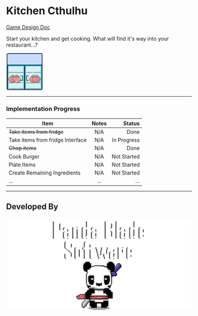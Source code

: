 # Kitchen Cthulhu

[Game Design Doc](https://docs.google.com/document/d/1V6WJQ0nylHAiPOP4INVv6p-xo8GPl4U6ZOB27i1bJR8/edit#heading=h.ed7osj5yobct)

Start your kitchen and get cooking. What will find it's way into your restaurant...?

<p align = "left">
    <img src="sprite_assets\kitchen\spr_fridge.png" width=100>
</p>

---


### Implementation Progress
| Item | Notes | Status |
|----------|:-------------:|------:|
| ~~Take items from fridge~~ | N/A | Done |
| Take items from fridge Interface | N/A | In Progress |
| ~~Chop items~~ | N/A | Done |
| Cook Burger | N/A | Not Started |
| Plate Items | N/A | Not Started |
| Create Remaining Ingredients | N/A | Not Started |
| ... | ... | ... |

---

## Developed By
<p align = "center">
    <img src="./sprite_assets/panda_blade/spr_panda_blade_software_panda.png" width=500>
</p>